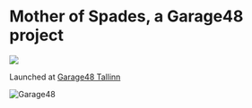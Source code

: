 Mother of Spades, a Garage48 project
=============================

<a href="http://motherofspades.com/"><img src="./bridge-client/raw/master/images/spinner.gif"></a>

Launched at [Garage48 Tallinn](http://garage48.org/blogger/projects-on-garage48-tallinn-2011)


<img src="http://garage48.org/images/logo.png" alt="Garage48" />

